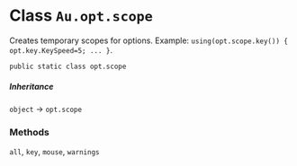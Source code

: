 # Class `Au.opt.scope`

Creates temporary scopes for options. Example: `using(opt.scope.key()) { opt.key.KeySpeed=5; ... }`.

```
public static class opt.scope
```

##### Inheritance

`object` → `opt.scope`

### Methods

`all`, `key`, `mouse`, `warnings`